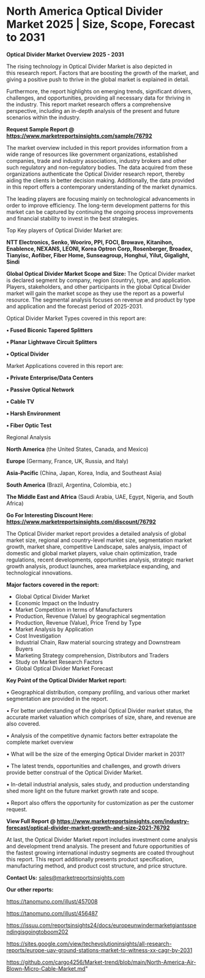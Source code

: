 # North America Optical Divider Market 2025 | Size, Scope, Forecast to 2031

<Strong> Optical Divider Market Overview 2025 - 2031</strong>

The rising technology in Optical Divider Market is also depicted in this research report. Factors that are boosting the growth of the market, and giving a positive push to thrive in the global market is explained in detail.

Furthermore, the report highlights on emerging trends, significant drivers, challenges, and opportunities, providing all necessary data for thriving in the industry. This report market research offers a comprehensive perspective, including an in-depth analysis of the present and future scenarios within the industry.

<strong>Request Sample Report @ <a href=https://www.marketreportsinsights.com/sample/76792>https://www.marketreportsinsights.com/sample/76792</a></strong>

The market overview included in this report provides information from a wide range of resources like government organizations, established companies, trade and industry associations, industry brokers and other such regulatory and non-regulatory bodies. The data acquired from these organizations authenticate the Optical Divider research report, thereby aiding the clients in better decision making. Additionally, the data provided in this report offers a contemporary understanding of the market dynamics.

The leading players are focusing mainly on technological advancements in order to improve efficiency. The long-term development patterns for this market can be captured by continuing the ongoing process improvements and financial stability to invest in the best strategies.

Top Key players of Optical Divider Market are:

<strong>NTT Electronics, Senko, Wooriro, PPI, FOCI, Browave, Kitanihon, Enablence, NEXANS, LEONI, Korea Optron Corp, Rosenberger, Broadex, Tianyisc, Aofiber, Fiber Home, Sunseagroup, Honghui, Yilut, Gigalight, Sindi</strong>

<strong><b>Global Optical Divider Market Scope and Size:</b></strong>
The Optical Divider market is declared segment by company, region (country), type, and application. Players, stakeholders, and other participants in the global Optical Divider market will gain the market scope as they use the report as a powerful resource. The segmental analysis focuses on revenue and product by type and application and the forecast period of 2025-2031.

Optical Divider Market Types covered in this report are:

<strong>• Fused Biconic Tapered Splitters

• Planar Lightwave Circuit Splitters

• Optical Divider</strong>

Market Applications covered in this report are:

<strong>• Private Enterprise/Data Centers

• Passive Optical Network

• Cable TV

• Harsh Environment

• Fiber Optic Test</strong> 

Regional Analysis

<strong>North America</strong> (the United States, Canada, and Mexico)

<strong>Europe</strong> (Germany, France, UK, Russia, and Italy)

<strong>Asia-Pacific</strong> (China, Japan, Korea, India, and Southeast Asia)

<strong>South America</strong> (Brazil, Argentina, Colombia, etc.)

<strong>The Middle East and Africa</strong> (Saudi Arabia, UAE, Egypt, Nigeria, and South Africa)

<strong>Go For Interesting Discount Here: <a href=https://www.marketreportsinsights.com/discount/76792>https://www.marketreportsinsights.com/discount/76792</a></strong>

The Optical Divider market report provides a detailed analysis of global market size, regional and country-level market size, segmentation market growth, market share, competitive Landscape, sales analysis, impact of domestic and global market players, value chain optimization, trade regulations, recent developments, opportunities analysis, strategic market growth analysis, product launches, area marketplace expanding, and technological innovations.

<strong><b>Major factors covered in the report:</b></strong>
<ul>
  <li>Global Optical Divider Market </li>
  <li>Economic Impact on the Industry</li>
  <li>Market Competition in terms of Manufacturers</li>
  <li>Production, Revenue (Value) by geographical segmentation</li>
  <li>Production, Revenue (Value), Price Trend by Type</li>
  <li>Market Analysis by Application</li>
  <li>Cost Investigation</li>
  <li>Industrial Chain, Raw material sourcing strategy and Downstream Buyers</li>
  <li>Marketing Strategy comprehension, Distributors and Traders</li>
  <li>Study on Market Research Factors</li>
  <li>Global Optical Divider Market Forecast</li>
</ul>

<strong><b>Key Point of the Optical Divider Market report:</b></strong>

• Geographical distribution, company profiling, and various other market segmentation are provided in the report.

• For better understanding of the global Optical Divider market status, the accurate market valuation which comprises of size, share, and revenue are also covered.

• Analysis of the competitive dynamic factors better extrapolate the complete market overview

• What will be the size of the emerging Optical Divider market in 2031?

• The latest trends, opportunities and challenges, and growth drivers provide better construal of the Optical Divider Market.

• In-detail industrial analysis, sales study, and production understanding shed more light on the future market growth rate and scope.

• Report also offers the opportunity for customization as per the customer request.

<strong><b>View Full Report @ <a href=https://www.marketreportsinsights.com/industry-forecast/optical-divider-market-growth-and-size-2021-76792>https://www.marketreportsinsights.com/industry-forecast/optical-divider-market-growth-and-size-2021-76792</a></b></strong>


At last, the Optical Divider Market report includes investment come analysis and development trend analysis. The present and future opportunities of the fastest growing international industry segments are coated throughout this report. This report additionally presents product specification, manufacturing method, and product cost structure, and price structure.

<strong>Contact Us:</strong>
sales@marketreportsinsights.com

<strong>Our other reports:</strong>

<a href=https://tanomuno.com/illust/457008>https://tanomuno.com/illust/457008</a>

<a href=https://tanomuno.com/illust/456487>https://tanomuno.com/illust/456487</a>

<a href=https://issuu.com/reportsinsights24/docs/europeunwindermarketgiantsspendingisgoingtoboom202>https://issuu.com/reportsinsights24/docs/europeunwindermarketgiantsspendingisgoingtoboom202</a>

<a href=https://sites.google.com/view/techevolutioninsights/all-research-reports/europe-uav-ground-stations-market-to-witness-xx-cagr-by-2031>https://sites.google.com/view/techevolutioninsights/all-research-reports/europe-uav-ground-stations-market-to-witness-xx-cagr-by-2031</a>

<a href=https://github.com/cargo4256/Market-trend/blob/main/North-America-Air-Blown-Micro-Cable-Market.md>https://github.com/cargo4256/Market-trend/blob/main/North-America-Air-Blown-Micro-Cable-Market.md</a>"
